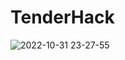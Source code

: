# TenderHack

![2022-10-31 23-27-55](https://user-images.githubusercontent.com/92402616/199105142-7a5a1e7a-f3b4-4166-8f26-07c21ee439c9.gif)
